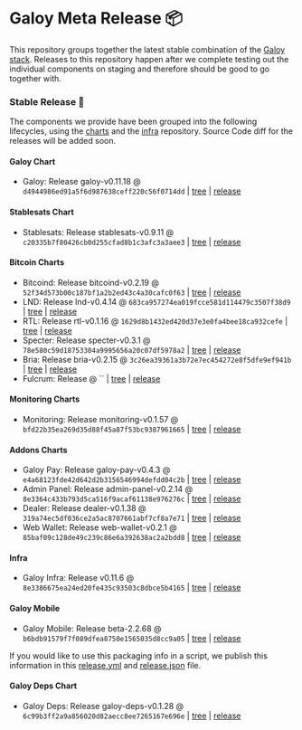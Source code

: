 # Galoy Meta Release 📦

This repository groups together the latest stable combination of the [Galoy stack](https://github.com/GaloyMoney/awesome-galoy#tech-components).
Releases to this repository happen after we complete testing out the individual components on staging and therefore should be good to go together with.

### Stable Release 🎉

The components we provide have been grouped into the following lifecycles, using the [charts](https://github.com/GaloyMoney/charts) and the [infra](https://github.com/GaloyMoney/galoy-infra) repository.
Source Code diff for the releases will be added soon.

#### Galoy Chart
- Galoy: Release galoy-v0.11.18 @ `d4944986ed91a5f6d987638ceff220c56f0714dd` | [tree](https://github.com/GaloyMoney/charts/tree/d4944986ed91a5f6d987638ceff220c56f0714dd/charts/galoy) | [release](https://github.com/GaloyMoney/charts/releases/tag/galoy-v0.11.18)

#### Stablesats Chart
- Stablesats: Release stablesats-v0.9.11 @ `c20335b7f80426cb0d255cfad8b1c3afc3a3aee3` | [tree](https://github.com/GaloyMoney/charts/tree/c20335b7f80426cb0d255cfad8b1c3afc3a3aee3/charts/stablesats) | [release](https://github.com/GaloyMoney/charts/releases/tag/stablesats-v0.9.11)

#### Bitcoin Charts
- Bitcoind: Release bitcoind-v0.2.19 @ `52f34d573b00c187bf1a2b2ed43c4a30cafc0f63` | [tree](https://github.com/GaloyMoney/charts/tree/52f34d573b00c187bf1a2b2ed43c4a30cafc0f63/charts/bitcoind) | [release](https://github.com/GaloyMoney/charts/releases/tag/bitcoind-v0.2.19)
- LND: Release lnd-v0.4.14 @ `683ca957274ea019fcce581d114479c3507f38d9` | [tree](https://github.com/GaloyMoney/charts/tree/683ca957274ea019fcce581d114479c3507f38d9/charts/lnd) | [release](https://github.com/GaloyMoney/charts/releases/tag/lnd-v0.4.14)
- RTL: Release rtl-v0.1.16 @ `1629d8b1432ed420d37e3e0fa4bee18ca932cefe` | [tree](https://github.com/GaloyMoney/charts/tree/1629d8b1432ed420d37e3e0fa4bee18ca932cefe/charts/rtl) | [release](https://github.com/GaloyMoney/charts/releases/tag/rtl-v0.1.16)
- Specter: Release specter-v0.3.1 @ `78e580c59d18753304a9995656a20c07df5978a2` | [tree](https://github.com/GaloyMoney/charts/tree/78e580c59d18753304a9995656a20c07df5978a2/charts/specter) | [release](https://github.com/GaloyMoney/charts/releases/tag/specter-v0.3.1)
- Bria: Release bria-v0.2.15 @ `3c26ea39361a3b72e7ec454272e8f5dfe9ef941b` | [tree](https://github.com/GaloyMoney/charts/tree/3c26ea39361a3b72e7ec454272e8f5dfe9ef941b/charts/bria) | [release](https://github.com/GaloyMoney/charts/releases/tag/bria-v0.2.15)
- Fulcrum: Release  @ `` | [tree](https://github.com/GaloyMoney/charts/tree//charts/fulcrum) | [release](https://github.com/GaloyMoney/charts/releases/tag/)

#### Monitoring Charts
- Monitoring: Release monitoring-v0.1.57 @ `bfd22b35ea269d35d88f45a87f53bc9387961665` | [tree](https://github.com/GaloyMoney/charts/tree/bfd22b35ea269d35d88f45a87f53bc9387961665/charts/monitoring) | [release](https://github.com/GaloyMoney/charts/releases/tag/monitoring-v0.1.57)

#### Addons Charts
- Galoy Pay: Release galoy-pay-v0.4.3 @ `e4a68123fde42d642d2b3156546994defdd04c2b` | [tree](https://github.com/GaloyMoney/charts/tree/e4a68123fde42d642d2b3156546994defdd04c2b/charts/galoy-pay) | [release](https://github.com/GaloyMoney/charts/releases/tag/galoy-pay-v0.4.3)
- Admin Panel: Release admin-panel-v0.2.14 @ `8e3364c433b793d5ca516f9acaf61138e976276c` | [tree](https://github.com/GaloyMoney/charts/tree/8e3364c433b793d5ca516f9acaf61138e976276c/charts/admin-panel) | [release](https://github.com/GaloyMoney/charts/releases/tag/admin-panel-v0.2.14)
- Dealer: Release dealer-v0.1.38 @ `319a74ec5df036ce2a5ac8707661abf7cf8a7e71` | [tree](https://github.com/GaloyMoney/charts/tree/319a74ec5df036ce2a5ac8707661abf7cf8a7e71/charts/dealer) | [release](https://github.com/GaloyMoney/charts/releases/tag/dealer-v0.1.38)
- Web Wallet: Release web-wallet-v0.2.1 @ `85baf09c128de49c239c86e6a392638ac2a2bdd8` | [tree](https://github.com/GaloyMoney/charts/tree/85baf09c128de49c239c86e6a392638ac2a2bdd8/charts/web-wallet) | [release](https://github.com/GaloyMoney/charts/releases/tag/web-wallet-v0.2.1)

#### Infra

- Galoy Infra: Release v0.11.6 @ `8e3386675ea24ed20fe435c93503c8dbce5b4165` | [tree](https://github.com/GaloyMoney/galoy-infra/tree/8e3386675ea24ed20fe435c93503c8dbce5b4165) | [release](https://github.com/GaloyMoney/galoy-infra/releases/tag/v0.11.6)

#### Galoy Mobile

- Galoy Mobile: Release beta-2.2.68 @ `b6bdb91579f7f089dfea8750e1565035d8cc9a05` | [tree](https://github.com/GaloyMoney/galoy-mobile/tree/b6bdb91579f7f089dfea8750e1565035d8cc9a05) | [release](https://github.com/GaloyMoney/galoy-mobile/releases/tag/beta-2.2.68)

If you would like to use this packaging info in a script, we publish this information in this [release.yml](./release.yml) and [release.json](./release.json) file.

#### Galoy Deps Chart
- Galoy Deps: Release galoy-deps-v0.1.28 @ `6c99b3ff2a9a856020d82aecc8ee7265167e696e` | [tree](https://github.com/GaloyMoney/charts/tree/6c99b3ff2a9a856020d82aecc8ee7265167e696e/charts/galoy-deps) | [release](https://github.com/GaloyMoney/charts/releases/tag/galoy-deps-v0.1.28)
